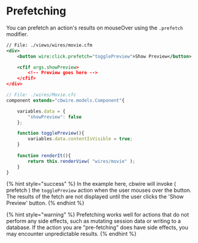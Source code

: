 # Prefetching

You can prefetch an action's results on mouseOver using the `.prefetch` modifier.&#x20;

```xml
// File: ./views/wires/movie.cfm
<div>
    <button wire:click.prefetch="togglePreview">Show Preview</button>

    <cfif args.showPreview>
        <!-- Preview goes here -->
    </cfif>
</div>
```

```javascript
// File: ./wires/Movie.cfc
component extends="cbwire.models.Component"{

    variables.data = {
        "showPreview": false
    };

    function togglePreview(){
        variables.data.contentIsVisible = true;
    }
    
    function renderIt(){
        return this.renderView( "wires/movie" );
    }
}
```

{% hint style="success" %}
In the example here, cbwire will invoke ( prefetch ) the `togglePreview` action when the user mouses over the button. The results of the fetch are not displayed until the user clicks the 'Show Preview' button.
{% endhint %}

{% hint style="warning" %}
Prefetching works well for actions that do not perform any side effects, such as mutating session data or writing to a database. If the action you are "pre-fetching" does have side effects, you may encounter unpredictable results.
{% endhint %}
